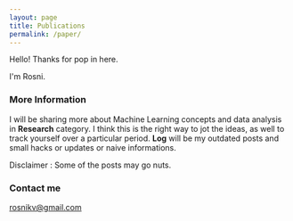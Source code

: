 ```yaml
---
layout: page
title: Publications
permalink: /paper/
---
```

Hello! Thanks for pop in here.

I'm Rosni. 

### More Information

I will be sharing more about Machine Learning concepts and data analysis in **Research** category. I think this is the right way to jot the ideas, as well to track yourself over a particular period. **Log** will be my outdated posts and small hacks or updates or naive informations. 

Disclaimer : Some of the posts may go nuts.

### Contact me

[rosnikv@gmail.com](mailto:email@domain.com)

